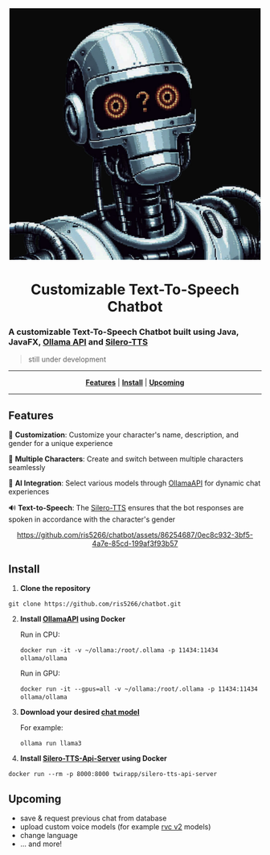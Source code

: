 <div align="center">

  <img src="https://github.com/ris5266/chatbot/blob/master/src/main/resources/icon.jpeg" alt="logo" width="500px" height="500px"/>
  
# Customizable Text-To-Speech Chatbot
</div>

### A customizable Text-To-Speech Chatbot built using Java, JavaFX, [Ollama API](https://github.com/ollama/ollama) and [Silero-TTS](https://github.com/twirapp/silero-tts-api-server)

> still under development

<div align="center">

  ---
  [**Features**](#features) | [**Install**](#install) | [**Upcoming**](#upcoming)

  ---

</div>

## Features

🎨 **Customization**: Customize your character's name, description, and gender for a unique experience

👥 **Multiple Characters**: Create and switch between multiple characters seamlessly

🤖 **AI Integration**: Select various models through [OllamaAPI](https://github.com/ollama/ollama) for dynamic chat experiences

🔊 **Text-to-Speech**: The [Silero-TTS](https://github.com/twirapp/silero-tts-api-server) ensures that the bot responses are spoken in accordance with the character's gender

<div align="center">

 https://github.com/ris5266/chatbot/assets/86254687/0ec8c932-3bf5-4a7e-85cd-199af3f93b57
  
</div>

## Install

1. **Clone the repository**
```
git clone https://github.com/ris5266/chatbot.git
```



2. **Install [OllamaAPI](https://github.com/ollama/ollama) using Docker**
   
      Run in CPU:
      ```
      docker run -it -v ~/ollama:/root/.ollama -p 11434:11434 ollama/ollama
      ```
      Run in GPU:
      ```
      docker run -it --gpus=all -v ~/ollama:/root/.ollama -p 11434:11434 ollama/ollama
      ```



3. **Download your desired [chat model](https://ollama.com/library)**
   
      For example:
      ```
      ollama run llama3
      ```



4. **Install [Silero-TTS-Api-Server](https://github.com/twirapp/silero-tts-api-server) using Docker**
```
docker run --rm -p 8000:8000 twirapp/silero-tts-api-server
```




## Upcoming
- save & request previous chat from database
- upload custom voice models (for example [rvc v2](https://github.com/RVC-Project/Retrieval-based-Voice-Conversion-WebUI/tree/main) models)
- change language
- ... and more!




